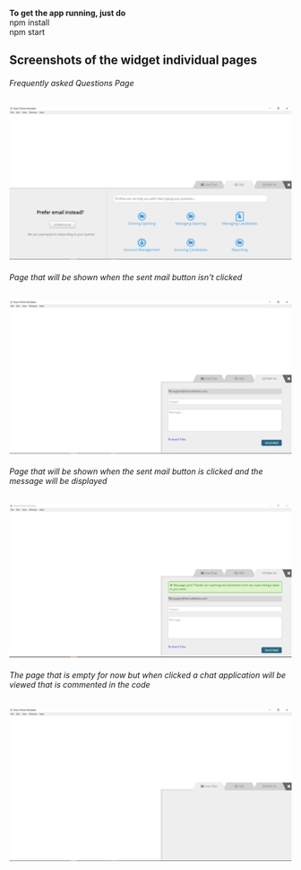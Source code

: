 

<b>To get the app running, just do  </b>  
npm install  
npm start  
<b><h2> Screenshots of the widget individual pages </h2></b> 
<h6>Frequently asked Questions Page</h6>

![Alt text](/static/images/faqPage.jpg?raw=true "Optional Title")<br />

<h6>Page that will be shown when the sent mail button isn't clicked</h6>

![Alt text](/static/images/mailPage.JPG?raw=true "Optional Title")<br />
<h6>Page that will be shown when the sent mail button is clicked and the message will be displayed</h6>

![Alt text](/static/images/mailBoxSent.JPG?raw=true "Optional Title")<br />

<h6>The page that is empty for now but when clicked a chat application will be viewed that is commented in the code</h6>

![Alt text](/static/images/liveChatPageWithoutAnyContent.JPG?raw=true "Optional Title")
